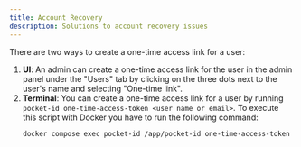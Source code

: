 ```yaml
---
title: Account Recovery
description: Solutions to account recovery issues
---
```


There are two ways to create a one-time access link for a user:

1. **UI**: An admin can create a one-time access link for the user in the admin panel under the "Users" tab by clicking on the three dots next to the user's name and selecting "One-time link".
2. **Terminal**: You can create a one-time access link for a user by running `pocket-id one-time-access-token <user name or email>`. To execute this script with Docker you have to run the following command:
   ```bash
   docker compose exec pocket-id /app/pocket-id one-time-access-token <user name or email>
   ```
